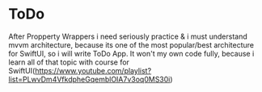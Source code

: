# ToDo
After Propperty Wrappers i need seriously practice & i must understand mvvm architecture, because its one of the most popular/best architecture for SwiftUI, so i will write ToDo App.
It won't my own code fully, because i learn all of that topic with course for SwiftUI(https://www.youtube.com/playlist?list=PLwvDm4VfkdpheGqemblOIA7v3oq0MS30i)
